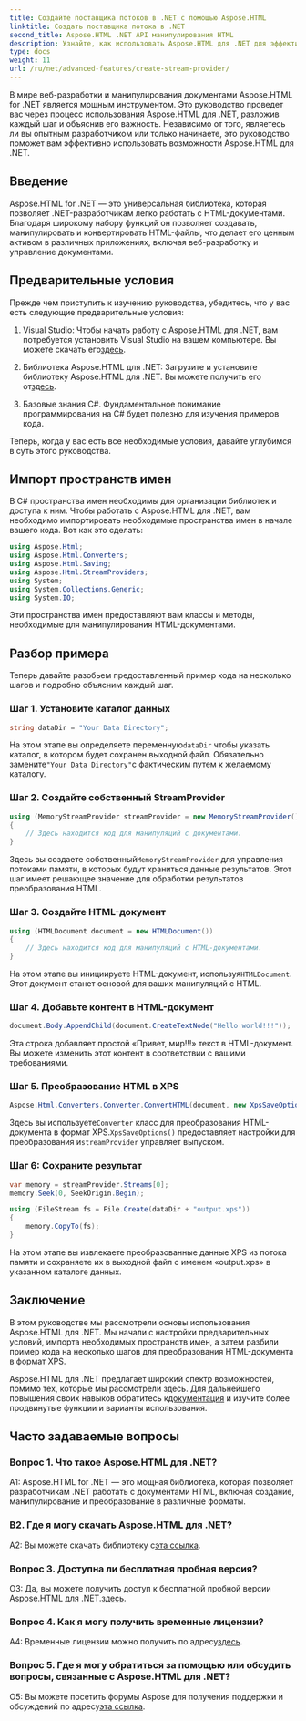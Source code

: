 ```yaml
---
title: Создайте поставщика потоков в .NET с помощью Aspose.HTML
linktitle: Создать поставщика потока в .NET
second_title: Aspose.HTML .NET API манипулирования HTML
description: Узнайте, как использовать Aspose.HTML для .NET для эффективного управления HTML-документами. Пошаговое руководство для разработчиков.
type: docs
weight: 11
url: /ru/net/advanced-features/create-stream-provider/
---
```

В мире веб-разработки и манипулирования документами Aspose.HTML for .NET является мощным инструментом. Это руководство проведет вас через процесс использования Aspose.HTML для .NET, разложив каждый шаг и объяснив его важность. Независимо от того, являетесь ли вы опытным разработчиком или только начинаете, это руководство поможет вам эффективно использовать возможности Aspose.HTML для .NET.

## Введение

Aspose.HTML for .NET — это универсальная библиотека, которая позволяет .NET-разработчикам легко работать с HTML-документами. Благодаря широкому набору функций он позволяет создавать, манипулировать и конвертировать HTML-файлы, что делает его ценным активом в различных приложениях, включая веб-разработку и управление документами.

## Предварительные условия

Прежде чем приступить к изучению руководства, убедитесь, что у вас есть следующие предварительные условия:

1.  Visual Studio: Чтобы начать работу с Aspose.HTML для .NET, вам потребуется установить Visual Studio на вашем компьютере. Вы можете скачать его[здесь](https://visualstudio.microsoft.com/).

2. Библиотека Aspose.HTML для .NET: Загрузите и установите библиотеку Aspose.HTML для .NET. Вы можете получить его от[здесь](https://releases.aspose.com/html/net/).

3. Базовые знания C#. Фундаментальное понимание программирования на C# будет полезно для изучения примеров кода.

Теперь, когда у вас есть все необходимые условия, давайте углубимся в суть этого руководства.

## Импорт пространств имен

В C# пространства имен необходимы для организации библиотек и доступа к ним. Чтобы работать с Aspose.HTML для .NET, вам необходимо импортировать необходимые пространства имен в начале вашего кода. Вот как это сделать:

```csharp
using Aspose.Html;
using Aspose.Html.Converters;
using Aspose.Html.Saving;
using Aspose.Html.StreamProviders;
using System;
using System.Collections.Generic;
using System.IO;
```

Эти пространства имен предоставляют вам классы и методы, необходимые для манипулирования HTML-документами.

## Разбор примера

Теперь давайте разобьем предоставленный пример кода на несколько шагов и подробно объясним каждый шаг.

### Шаг 1. Установите каталог данных

```csharp
string dataDir = "Your Data Directory";
```

 На этом этапе вы определяете переменную`dataDir` чтобы указать каталог, в котором будет сохранен выходной файл. Обязательно замените`"Your Data Directory"`с фактическим путем к желаемому каталогу.

### Шаг 2. Создайте собственный StreamProvider

```csharp
using (MemoryStreamProvider streamProvider = new MemoryStreamProvider())
{
    // Здесь находится код для манипуляций с документами.
}
```

 Здесь вы создаете собственный`MemoryStreamProvider` для управления потоками памяти, в которых будут храниться данные результатов. Этот шаг имеет решающее значение для обработки результатов преобразования HTML.

### Шаг 3. Создайте HTML-документ

```csharp
using (HTMLDocument document = new HTMLDocument())
{
    // Здесь находится код для манипуляций с HTML-документами.
}
```

 На этом этапе вы инициируете HTML-документ, используя`HTMLDocument`. Этот документ станет основой для ваших манипуляций с HTML.

### Шаг 4. Добавьте контент в HTML-документ

```csharp
document.Body.AppendChild(document.CreateTextNode("Hello world!!!"));
```

Эта строка добавляет простой «Привет, мир!!!» текст в HTML-документ. Вы можете изменить этот контент в соответствии с вашими требованиями.

### Шаг 5. Преобразование HTML в XPS

```csharp
Aspose.Html.Converters.Converter.ConvertHTML(document, new XpsSaveOptions(), streamProvider);
```

 Здесь вы используете`Converter` класс для преобразования HTML-документа в формат XPS.`XpsSaveOptions()` предоставляет настройки для преобразования и`streamProvider` управляет выпуском.

### Шаг 6: Сохраните результат

```csharp
var memory = streamProvider.Streams[0];
memory.Seek(0, SeekOrigin.Begin);

using (FileStream fs = File.Create(dataDir + "output.xps"))
{
    memory.CopyTo(fs);
}
```

На этом этапе вы извлекаете преобразованные данные XPS из потока памяти и сохраняете их в выходной файл с именем «output.xps» в указанном каталоге данных.

## Заключение

В этом руководстве мы рассмотрели основы использования Aspose.HTML для .NET. Мы начали с настройки предварительных условий, импорта необходимых пространств имен, а затем разбили пример кода на несколько шагов для преобразования HTML-документа в формат XPS.

 Aspose.HTML для .NET предлагает широкий спектр возможностей, помимо тех, которые мы рассмотрели здесь. Для дальнейшего повышения своих навыков обратитесь к[документация](https://reference.aspose.com/html/net/) и изучите более продвинутые функции и варианты использования.

## Часто задаваемые вопросы

### Вопрос 1. Что такое Aspose.HTML для .NET?

A1: Aspose.HTML for .NET — это мощная библиотека, которая позволяет разработчикам .NET работать с документами HTML, включая создание, манипулирование и преобразование в различные форматы.

### В2. Где я могу скачать Aspose.HTML для .NET?

 A2: Вы можете скачать библиотеку с[эта ссылка](https://releases.aspose.com/html/net/).

### Вопрос 3. Доступна ли бесплатная пробная версия?

 О3: Да, вы можете получить доступ к бесплатной пробной версии Aspose.HTML для .NET.[здесь](https://releases.aspose.com/).

### Вопрос 4. Как я могу получить временные лицензии?

 A4: Временные лицензии можно получить по адресу[здесь](https://purchase.aspose.com/temporary-license/).

### Вопрос 5. Где я могу обратиться за помощью или обсудить вопросы, связанные с Aspose.HTML для .NET?

 О5: Вы можете посетить форумы Aspose для получения поддержки и обсуждений по адресу[эта ссылка](https://forum.aspose.com/).